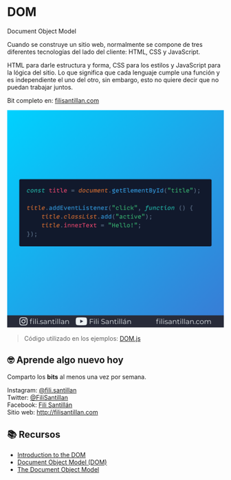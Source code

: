 # DOM

Document Object Model

Cuando se construye un sitio web, normalmente se compone de tres diferentes tecnologías del lado del cliente: HTML, CSS y JavaScript.

HTML para darle estructura y forma, CSS para los estilos y JavaScript para la lógica del sitio. Lo que significa que cada lenguaje cumple una función y es independiente el uno del otro, sin embargo, esto no quiere decir que no puedan trabajar juntos.

Bit completo en: [filisantillan.com](https://filisantillan.com/bits/dom/)

![DOM](./dom.png)

> Código utilizado en los ejemplos: [DOM.js](./dom.js)

## 🤓 Aprende algo nuevo hoy

Comparto los **bits** al menos una vez por semana.

Instagram: [@fili.santillan](https://www.instagram.com/fili.santillan/)  
Twitter: [@FiliSantillan](https://twitter.com/FiliSantillan)  
Facebook: [Fili Santillán](https://www.facebook.com/FiliSantillan96/)  
Sitio web: http://filisantillan.com

## 📚 Recursos

-   [Introduction to the DOM](https://developer.mozilla.org/en-US/docs/Web/API/Document_Object_Model/Introduction)
-   [Document Object Model (DOM)](https://developer.mozilla.org/en-US/docs/Web/API/Document_Object_Model)
-   [The Document Object Model](https://eloquentjavascript.net/14_dom.html)
